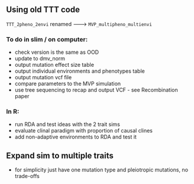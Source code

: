 
## Using old TTT code
`TTT_2pheno_2envi` renamed ---> `MVP_multipheno_multienvi`

### To do in slim / on computer:
- check version is the same as OOD
- update to dmv_norm
- output mutation effect size table
- output individual environments and phenotypes table
- output mutation vcf file
- compare parameters to the MVP simulation
- use tree sequencing to recap and output VCF - see Recombination paper

### In R:
- run RDA and test ideas with the 2 trait sims
- evaluate clinal paradigm with proportion of causal clines
- add non-adaptive environments to RDA and test it

## Expand sim to multiple traits
- for simplicity just have one mutation type and pleiotropic mutations, no trade-offs
